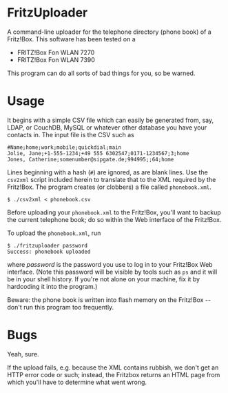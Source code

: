 # FritzUploader

A command-line uploader for the telephone directory (phone book) of a Fritz!Box. This software has been tested on a

* FRITZ!Box Fon WLAN 7270
* FRITZ!Box Fon WLAN 7390

This program can do all sorts of bad things for you, so be warned.

# Usage

It begins with a simple CSV file which can easily be generated from, say, LDAP, or CouchDB, MySQL or whatever other database you have your contacts in. The input file is the CSV such as


	#Name;home;work;mobile;quickdial;main
	Jolie, Jane;+1-555-1234;+49 555 6302547;0171-1234567;3;home
	Jones, Catherine;somenumber@sipgate.de;994995;;64;home

Lines beginning with a hash (`#`) are ignored, as are blank lines. Use the `csv2xml` script included herein to translate that to the XML required by the Fritz!Box. The program creates (or clobbers) a file called `phonebook.xml`.

	$ ./csv2xml < phonebook.csv 

Before uploading your `phonebook.xml` to the Fritz!Box, you'll want to backup the current telephone book; do so within the Web interface of the Fritz!Box.

To upload the `phonebook.xml`, run

	$ ./fritzuploader password
	Success: phonebook uploaded

where _password_ is the password you use to log in to your Fritz!Box Web interface. (Note this password will be visible by tools such as `ps` and it will be in your shell history. If you're not alone on your machine, fix it by hardcoding it into the program.)

Beware: the phone book is written into flash memory on the Fritz!Box -- don't run this program too frequently.

# Bugs

Yeah, sure. 

If the upload fails, e.g. because the XML contains rubbish, we don't get an HTTP error code or such; instead, the Fritzbox returns an HTML page from which you'll have to determine what went wrong.
